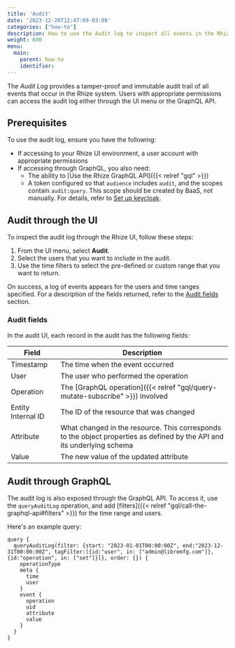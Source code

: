 ```yaml
---
title: 'Audit'
date: '2023-12-20T12:47:09-03:00'
categories: ["how-to"]
description: How to use the Audit log to inspect all events in the Rhize system
weight: 600
menu:
  main:
    parent: how-to
    identifier:
---
```


The _Audit Log_ provides a tamper-proof and immutable audit trail of all events that occur in the Rhize system.
Users with appropriate permissions can access the audit log either through the UI menu or the GraphQL API.

## Prerequisites

To use the audit log, ensure you have the following:

- If accessing to your Rhize UI environment, a user account with appropriate permissions
- If accessing through GraphQL, you also need:
    - The ability to [Use the Rhize GraphQL API]({{< relref "gql" >}})
    - A token configured so that `audience` includes `audit`, and the scopes contain `audit:query`. This scope should be created by BaaS, not manually. For details, refer to [Set up keycloak](/deploy/install/keycloak/).


## Audit through the UI

To inspect the audit log through the Rhize UI, follow these steps:

1. From the UI menu, select **Audit**.
1. Select the users that you want to include in the audit.
1. Use the time filters to select the pre-defined or custom range that you want to return.

On success, a log of events appears for the users and time ranges specified.
For a description of the fields returned, refer to the [Audit fields](#audit-fields) section.


### Audit fields

In the audit UI, each record in the audit has the following fields:

| Field              | Description                                                                                                             |
|--------------------|-------------------------------------------------------------------------------------------------------------------------|
| Timestamp          | The time when the event occurred                                                                                        |
| User               | The user who performed the operation                                                                                    |
| Operation          | The [GraphQL operation]({{< relref "gql/query-mutate-subscribe" >}}) involved                                           |
| Entity Internal ID | The ID of the resource that was changed                                                                                 |
| Attribute          | What changed in the resource. This corresponds to the object properties as defined by the API and its underlying schema |
| Value              | The new value of the updated attribute                                                                                  |


## Audit through GraphQL

The audit log is also exposed through the GraphQL API.
To access it, use the `queryAuditLog` operation, and add [filters]({{< relref "gql/call-the-graphql-api#filters" >}}) for the time range and users.


Here's an example query:

```gql
query {
  queryAuditLog(filter: {start: "2023-01-01T00:00:00Z", end:"2023-12-31T00:00:00Z", tagFilter:[{id:"user", in: ["admin@libremfg.com"]},{id:"operation", in: ["set"]}]}, order: {}) {
    operationType
    meta {
      time
      user
    }
    event {
      operation
      uid
      attribute
      value
    }
  }
}
```
